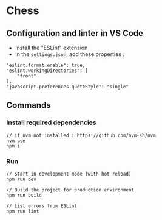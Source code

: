 # Chess

## Configuration and linter in VS Code
* Install the "ESLint" extension
* In the `settings.json`, add these properties :
```
"eslint.format.enable": true,
"eslint.workingDirectories": [
    "front"
],
"javascript.preferences.quoteStyle": "single"
```

## Commands

### Install required dependencies
```
// if nvm not installed : https://github.com/nvm-sh/nvm
nvm use
npm i
```

### Run
```
// Start in development mode (with hot reload)
npm run dev

// Build the project for production environment
npm run build

// List errors from ESLint
npm run lint
```